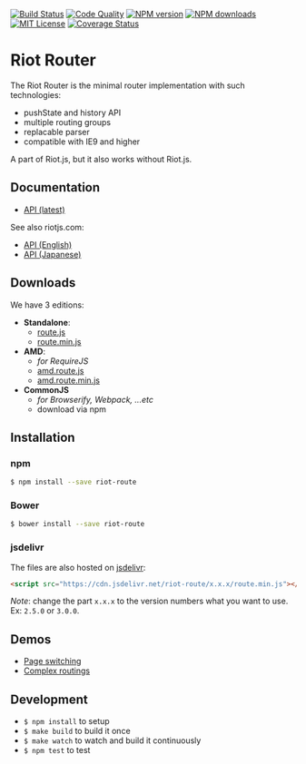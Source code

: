 [![Build Status][travis-image]][travis-url]
[![Code Quality][codeclimate-image]][codeclimate-url]
[![NPM version][npm-version-image]][npm-url]
[![NPM downloads][npm-downloads-image]][npm-url]
[![MIT License][license-image]][license-url]
[![Coverage Status][coverage-image]][coverage-url]

# Riot Router

The Riot Router is the minimal router implementation with such technologies:

- pushState and history API
- multiple routing groups
- replacable parser
- compatible with IE9 and higher

A part of Riot.js, but it also works without Riot.js.

## Documentation

- [API (latest)](doc/)

See also riotjs.com:

- [API (English)](http://riotjs.com/api/route/)
- [API (Japanese)](http://riotjs.com/ja/api/route/)

## Downloads

We have 3 editions:

- **Standalone**:
  - [route.js](https://raw.githubusercontent.com/riot/route/master/dist/route.js)
  - [route.min.js](https://raw.githubusercontent.com/riot/route/master/dist/route.min.js)
- **AMD**:
  - *for RequireJS*
  - [amd.route.js](https://raw.githubusercontent.com/riot/route/master/dist/amd.route.js)
  - [amd.route.min.js](https://raw.githubusercontent.com/riot/route/master/dist/amd.route.min.js)
- **CommonJS**
  - *for Browserify, Webpack, ...etc*
  - download via npm

## Installation

### npm

```bash
$ npm install --save riot-route
```

### Bower

```bash
$ bower install --save riot-route
```

### jsdelivr

The files are also hosted on [jsdelivr](https://www.jsdelivr.com/?query=riot-route):

```html
<script src="https://cdn.jsdelivr.net/riot-route/x.x.x/route.min.js"></script>
```

*Note*: change the part `x.x.x` to the version numbers what you want to use. Ex: `2.5.0` or `3.0.0`.

## Demos

- [Page switching](http://riotjs.com/examples/plunker/?app=router-page-switcher)
- [Complex routings](http://riotjs.com/examples/plunker/?app=router-complex)

## Development

- `$ npm install` to setup
- `$ make build` to build it once
- `$ make watch` to watch and build it continuously
- `$ npm test` to test

[travis-image]:https://img.shields.io/travis/riot/observable.svg?style=flat-square
[travis-url]:https://travis-ci.org/riot/route

[license-image]:http://img.shields.io/badge/license-MIT-000000.svg?style=flat-square
[license-url]:LICENSE.txt

[npm-version-image]:http://img.shields.io/npm/v/riot-route.svg?style=flat-square
[npm-downloads-image]:http://img.shields.io/npm/dm/riot-route.svg?style=flat-square
[npm-url]:https://npmjs.org/package/riot-route

[coverage-image]:https://img.shields.io/coveralls/riot/route/master.svg?style=flat-square
[coverage-url]:https://coveralls.io/github/riot/route/?branch=master

[codeclimate-image]:https://img.shields.io/codeclimate/github/riot/route.svg?style=flat-square
[codeclimate-url]:https://codeclimate.com/github/riot/route
